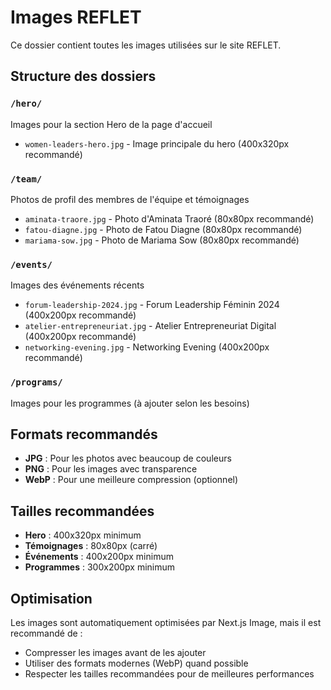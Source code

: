 # Images REFLET

Ce dossier contient toutes les images utilisées sur le site REFLET.

## Structure des dossiers

### `/hero/`
Images pour la section Hero de la page d'accueil
- `women-leaders-hero.jpg` - Image principale du hero (400x320px recommandé)

### `/team/`
Photos de profil des membres de l'équipe et témoignages
- `aminata-traore.jpg` - Photo d'Aminata Traoré (80x80px recommandé)
- `fatou-diagne.jpg` - Photo de Fatou Diagne (80x80px recommandé)
- `mariama-sow.jpg` - Photo de Mariama Sow (80x80px recommandé)

### `/events/`
Images des événements récents
- `forum-leadership-2024.jpg` - Forum Leadership Féminin 2024 (400x200px recommandé)
- `atelier-entrepreneuriat.jpg` - Atelier Entrepreneuriat Digital (400x200px recommandé)
- `networking-evening.jpg` - Networking Evening (400x200px recommandé)

### `/programs/`
Images pour les programmes (à ajouter selon les besoins)

## Formats recommandés

- **JPG** : Pour les photos avec beaucoup de couleurs
- **PNG** : Pour les images avec transparence
- **WebP** : Pour une meilleure compression (optionnel)

## Tailles recommandées

- **Hero** : 400x320px minimum
- **Témoignages** : 80x80px (carré)
- **Événements** : 400x200px minimum
- **Programmes** : 300x200px minimum

## Optimisation

Les images sont automatiquement optimisées par Next.js Image, mais il est recommandé de :
- Compresser les images avant de les ajouter
- Utiliser des formats modernes (WebP) quand possible
- Respecter les tailles recommandées pour de meilleures performances

